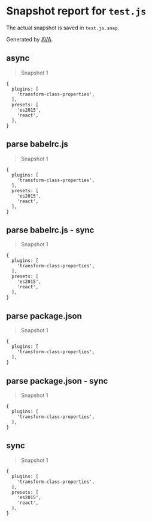 # Snapshot report for `test.js`

The actual snapshot is saved in `test.js.snap`.

Generated by [AVA](https://ava.li).

## async

> Snapshot 1

    {
      plugins: [
        'transform-class-properties',
      ],
      presets: [
        'es2015',
        'react',
      ],
    }

## parse babelrc.js

> Snapshot 1

    {
      plugins: [
        'transform-class-properties',
      ],
      presets: [
        'es2015',
        'react',
      ],
    }

## parse babelrc.js - sync

> Snapshot 1

    {
      plugins: [
        'transform-class-properties',
      ],
      presets: [
        'es2015',
        'react',
      ],
    }

## parse package.json

> Snapshot 1

    {
      plugins: [
        'transform-class-properties',
      ],
    }

## parse package.json - sync

> Snapshot 1

    {
      plugins: [
        'transform-class-properties',
      ],
    }

## sync

> Snapshot 1

    {
      plugins: [
        'transform-class-properties',
      ],
      presets: [
        'es2015',
        'react',
      ],
    }
